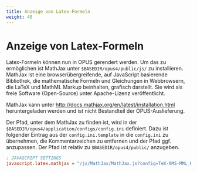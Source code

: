 ```yaml
---
title: Anzeige von Latex-Formeln
weight: 40
---
```


# Anzeige von Latex-Formeln

Latex-Formeln können nun in OPUS gerendert werden. Um das zu ermöglichen ist MathJax unter
`$BASEDIR/opus4/public/js/` zu installieren. MathJax ist eine browserübergreifende, auf JavaScript
basierende Bibliothek, die mathematische Formeln und Gleichungen in Webbrowsern, die LaTeX und
MathML Markup beinhalten, grafisch darstellt. Sie wird als freie Software (Open-Source) unter
Apache-Lizenz veröffentlicht.

MathJax kann unter <http://docs.mathjax.org/en/latest/installation.html> heruntergeladen werden und ist
nicht Bestandteil der OPUS-Auslieferung.

Der Pfad, unter dem MathJax zu finden ist, wird in der `$BASEDIR/opus4/application/configs/config.ini`
definiert. Dazu ist folgender Eintrag aus der `config.ini.template` in die `config.ini` zu
übernehmen, die Kommentarzeichen zu entfernen und der Pfad ggf. anzupassen. Der Pfad ist relativ
zu `$BASEDIR/opus4/public/` anzugeben.

~~~ ini
; JAVASCRIPT SETTINGS
javascript.latex.mathjax = "/js/MathJax/MathJax.js?config=TeX-AMS-MML_HTMLorMML"
~~~


